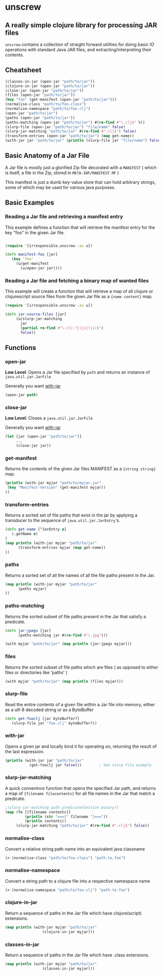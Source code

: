 # unscrew

## A really simple clojure library for processing JAR files

`unscrew` contains a collection of straight forward utilities for doing
basic IO operations with standard Java JAR files, and
extracting/interpreting their contents.

## Cheatsheet

```clojure
(classes-in-jar (open-jar "path/to/jar"))
(clojure-in-jar (open-jar "path/to/jar"))
(close-jar (open-jar "path/to/jar"))
(files (open-jar "path/to/jar"))
(key "foo" (get-manifest (open-jar "path/to/jar")))
(normalise-class "path/to/foo.class")
(normalise-namespace "path/to/foo.clj")
(open-jar "path/to/jar")
(paths (open-jar "path/to/jar"))
(paths-matching (open-jar "path/to/jar") #(re-find #"\.clj$" %))
(slurp-file (open-jar "path/to/jar") "file/name" false)
(slurp-jar-matching "path/to/jar" #(re-find #".clj$") false)
(transform-entries (open-jar "path/to/jar") (map get-name))
(with-jar jar "path/to/jar" (println (slurp-file jar "file/name") false))
```

## Basic Anatomy of a Jar File
A Jar file is mostly just a glorified Zip file decorated with a `MANIFEST`
( which is itself, a file in the Zip, stored in `META-INF/MANIFEST.MF` )

This manifest is just a dumb key-value store that can hold arbitrary
strings, some of which may be used for various java purposes.

## Basic Examples

### Reading a Jar file and retrieving a manifest entry

This example defines a function that will retrieve the manifest
entry for the key "foo" in the given Jar file.

```clojure

(require '[irresponsible.unscrew :as u])

(defn manifest-foo [jar]
   (key 'foo'
     (u/get-manifest
       (u/open-jar jar))))

```

### Reading a Jar file and fetching a binary map of wanted files

This example will create a function that will retrieve a map of
all clojure or clojurescript source files from the given Jar file as a
`{name content}` map.

```clojure
(require '[irresponsible.unscrew :as u])

(defn jar-source-files [jar]
     (u/slurp-jar-matching
       jar
       (partial re-find #"\.cl(:?j|js|ljs)$")
       false))

```

## Functions

### open-jar
**Low Level**: Opens a Jar file specified by `path` and returns an
instance of `java.util.jar.JarFile`

Generally you want [with-jar](#with-jar)

```clojure
(open-jar path)
```

### close-jar
**Low Level**: Closes a `java.util.jar.JarFile`

Generally you want [with-jar](#with-jar)

```clojure
(let [jar (open-jar "path/to/jar")]
     ...
     (close-jar jar))
```

### get-manifest
Returns the contents of the given Jar files MANIFEST as a `{string string}`
map.

```clojure
(println (with-jar myjar "path/to/myjar.jar"
 (key "Manifest-Version" (get-manifest myjar))
))
```

### transform-entries
Returns a sorted set of file paths that exist in the jar by applying a
transducer to the sequence of `java.util.jar.JarEntry`'s.

```clojure
(defn get-name [^JarEntry e]
   (.getName e)
)
(map println (with-jar myjar "path/to/jar"
      (transform-entries myjar (map get-name))
))
```

### paths
Returns a sorted set of all the names of all the file paths present in the
Jar.

```clojure
(map println (with-jar myjar "path/to/jar"
      (paths myjar)
))
```

### paths-matching
Returns the sorted subset of file paths present in the Jar that satisfy a
predicate.

```clojure
(defn jar-jpegs [jar]
      (paths-matching jar #(re-find #"\.jpg")))

(with myjar "path/to/jar" (map println (jar-jpegs myjar)))
```

### files
Returns the sorted subset of file paths which are files ( as opposed to
either files or directories like 'paths' )

```clojure
(with myjar "path/to/jar" (map println (files myjar)))
```

### slurp-file
Read the entire contents of a given file within a Jar file into memory,
either as a utf-8 decoded string or as a ByteBuffer

```clojure
(defn get-fooclj [jar byteBuffer?]
   (slurp-file jar "foo.clj" byteBuffer?))
```

### with-jar
Opens a given jar and locally bind it for operating on, returning
the result of the last expression.

```clojure
(println (with-jar jar "path/to/jar"
           (get-fooclj jar false)))        ; See slurp-file example
```
### slurp-jar-matching
A quick convenince function that opens the specified Jar path, and returns
a map of `{filename filecontents}` for all file names in the Jar that match
a predicate.

```clojure
;(slurp-jar-matching path predicatefunction binary?)
(map (fn [[filename contents]]
         (println (str "===[" filename "]==="))
         (println contents))
     (slurp-jar-matching "path/to/jar" #(re-find #".clj$") false))
```

### normalise-class
Convert a relative string path name into an equivalent java classname

```clojure
(= (normalise-class "path/to/foo.class") "path.to.foo")
```
### normalise-namespace
Convert a string path to a clojure file into a respective namespace name

```clojure
(= (normalise-namespace "path/to/foo.clj") "path.to.foo")
```
### clojure-in-jar
Return a sequence of paths in the Jar file which have clojure(script)
extensions.

```clojure
(map println (with-jar myjar "path/to/jar"
                 (clojure-in-jar myjar)))
```
### classes-in-jar
Return a sequence of paths in the Jar file which have .class extensions.

```clojure
(map println (with-jar myjar "path/to/jar"
                 (classes-in-jar myjar)))
```
